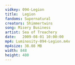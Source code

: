 ```yaml
---
vidkey: 094-Legion
title:  Legion
fandoms: Supernatural
creators: Shimmertwins
song: Misery Business
artist: Sea of Treachery
date:   2009-08-01 10:00:00
mp4: Luminosity-094-Legion.m4v
mp4size: 38.08 MB
width: 848
height: 480
---
```



  